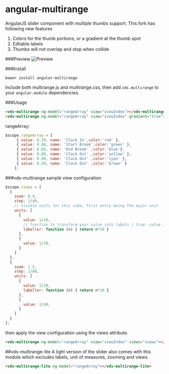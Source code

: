 angular-multirange
===================

AngularJS slider component with multiple thumbs support. This fork has following new features

1. Colors for the thumb portions, or a gradient at the thumb spot
2. Edtiable labels
3. Thumbs will not overlap and stop when collide

###Preview
![Preview](https://github.com/ahmadalibaloch/angular-multirange/blob/master/demo/sliderpic.png)

###Install
```
bower install angular-multirange
```
Include both multirange.js and multirange.css, then add `vds.multirange` to your `angular.module` dependencies.

###Usage
```html
<vds-multirange ng-model="rangeArray" view="viewIndex"></vds-multirange>
<vds-multirange ng-model="rangeArray" view="viewIndex" gradient="true"></vds-multirange>
```
rangeArray:
```javascript
$scope.rangeArray = [
     { value: 0.20, name: 'Clock In',color:'red' },
     { value: 0.40, name: 'Start Break',color:'green' },
     { value: 0.66, name: 'End Break' ,color:'blue'},
     { value: 0.80, name: 'Clock Out' ,color:'yellow' },
     { value: 0.90, name: 'Clock Out' ,color:'cyan' },
     { value: 0.50, name: 'Clock Out' ,color:'brown' }
    ];
```

###vds-multirange sample view configuration
```javascript
$scope.views = [
  {
    zoom: 0.9,
    step: 1/40,
    // visible units for this view, first entry being the major unit
    units: [
      {
        value: 1/10,
        // function to transform your value into labels | true: value itself | false: none
        labeller: function (n) { return n*10 } 
      },
      {
        value: 1/20,
      }
    ]
  },
  {
    zoom: 1.5,
    step: 1/80,
    units: [
      {
        value: 1/20,
        labeller: function (n) { return n*10 }
      },
      {
        value: 1/40,
      }
    ]
  }
];
```
then apply the view configuration using the views attribute.
```html
<vds-multirange ng-model="rangeArray" view="viewIndex" views="views"></vds-multirange>
```
##vds-multirange-lite
A light version of the slider also comes with this module which excludes labels, unit of measures, zooming and views.
```html
<vds-multirange-lite ng-model="rangeArray"></vds-multirange-lite>
```
